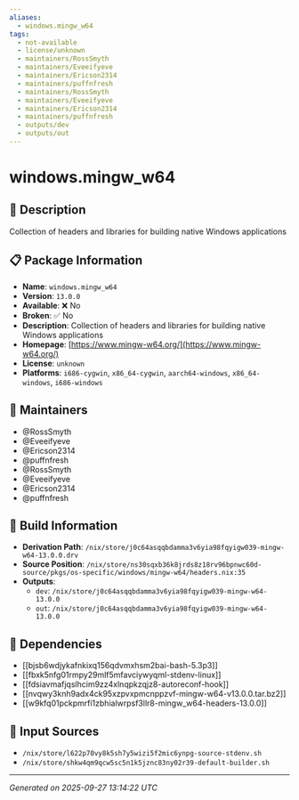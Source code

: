 ```yaml
---
aliases:
  - windows.mingw_w64
tags:
  - not-available
  - license/unknown
  - maintainers/RossSmyth
  - maintainers/Eveeifyeve
  - maintainers/Ericson2314
  - maintainers/puffnfresh
  - maintainers/RossSmyth
  - maintainers/Eveeifyeve
  - maintainers/Ericson2314
  - maintainers/puffnfresh
  - outputs/dev
  - outputs/out
---
```


# windows.mingw_w64

## 📝 Description

Collection of headers and libraries for building native Windows applications

## 📋 Package Information

- **Name**: `windows.mingw_w64`
- **Version**: `13.0.0`
- **Available**: ❌ No
- **Broken**: ✅ No
- **Description**: Collection of headers and libraries for building native Windows applications
- **Homepage**: [https://www.mingw-w64.org/](https://www.mingw-w64.org/)
- **License**: `unknown`
- **Platforms**: `i686-cygwin`, `x86_64-cygwin`, `aarch64-windows`, `x86_64-windows`, `i686-windows`
## 👥 Maintainers

- @RossSmyth
- @Eveeifyeve
- @Ericson2314
- @puffnfresh
- @RossSmyth
- @Eveeifyeve
- @Ericson2314
- @puffnfresh


## 🔧 Build Information

- **Derivation Path**: `/nix/store/j0c64asqqbdamma3v6yia98fqyigw039-mingw-w64-13.0.0.drv`
- **Source Position**: `/nix/store/ns30sqxb36k8jrds8z18rv96bpnwc60d-source/pkgs/os-specific/windows/mingw-w64/headers.nix:35`
- **Outputs**:
  - `dev`:  `/nix/store/j0c64asqqbdamma3v6yia98fqyigw039-mingw-w64-13.0.0`
  - `out`:  `/nix/store/j0c64asqqbdamma3v6yia98fqyigw039-mingw-w64-13.0.0`

## 🔗 Dependencies

- [[bjsb6wdjykafnkixq156qdvmxhsm2bai-bash-5.3p3]]
- [[fbxk5nfg01rmpy29mlf5mfavciywyqml-stdenv-linux]]
- [[fdsiavmafjqslhcim9zz4xlnqpkzqjz8-autoreconf-hook]]
- [[nvqwy3knh9adx4ck95xzpvxpmcnppzvf-mingw-w64-v13.0.0.tar.bz2]]
- [[w9kfq01pckpmrfi1zbhialwrpsf3llr8-mingw_w64-headers-13.0.0]]

## 📁 Input Sources

- `/nix/store/l622p70vy8k5sh7y5wizi5f2mic6ynpg-source-stdenv.sh`
- `/nix/store/shkw4qm9qcw5sc5n1k5jznc83ny02r39-default-builder.sh`

---
*Generated on 2025-09-27 13:14:22 UTC*
